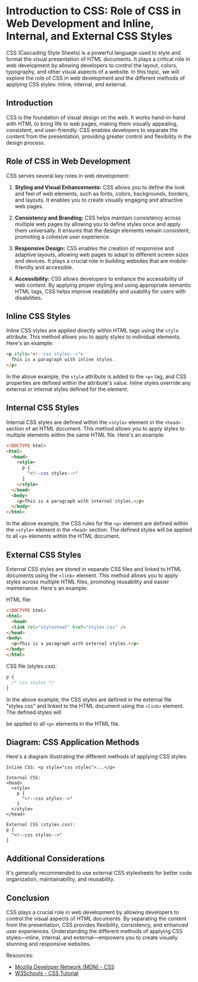 # Introduction to CSS: Role of CSS in Web Development and Inline, Internal, and External CSS Styles

CSS (Cascading Style Sheets) is a powerful language used to style and format the visual presentation of HTML documents. It plays a critical role in web development by allowing developers to control the layout, colors, typography, and other visual aspects of a website. In this topic, we will explore the role of CSS in web development and the different methods of applying CSS styles: inline, internal, and external.

## Introduction

CSS is the foundation of visual design on the web. It works hand-in-hand with HTML to bring life to web pages, making them visually appealing, consistent, and user-friendly. CSS enables developers to separate the content from the presentation, providing greater control and flexibility in the design process.

## Role of CSS in Web Development

CSS serves several key roles in web development:

1. **Styling and Visual Enhancements:** CSS allows you to define the look and feel of web elements, such as fonts, colors, backgrounds, borders, and layouts. It enables you to create visually engaging and attractive web pages.

2. **Consistency and Branding:** CSS helps maintain consistency across multiple web pages by allowing you to define styles once and apply them universally. It ensures that the design elements remain consistent, promoting a cohesive user experience.

3. **Responsive Design:** CSS enables the creation of responsive and adaptive layouts, allowing web pages to adapt to different screen sizes and devices. It plays a crucial role in building websites that are mobile-friendly and accessible.

4. **Accessibility:** CSS allows developers to enhance the accessibility of web content. By applying proper styling and using appropriate semantic HTML tags, CSS helps improve readability and usability for users with disabilities.

## Inline CSS Styles

Inline CSS styles are applied directly within HTML tags using the `style` attribute. This method allows you to apply styles to individual elements. Here's an example:

```html
<p style="<!--css styles-->">
  This is a paragraph with inline styles.
</p>
```

In the above example, the `style` attribute is added to the `<p>` tag, and CSS properties are defined within the attribute's value. Inline styles override any external or internal styles defined for the element.

## Internal CSS Styles

Internal CSS styles are defined within the `<style>` element in the `<head>` section of an HTML document. This method allows you to apply styles to multiple elements within the same HTML file. Here's an example:

```html
<!DOCTYPE html>
<html>
  <head>
    <style>
      p {
        "<!--css styles-->"
      }
    </style>
  </head>
  <body>
    <p>This is a paragraph with internal styles.</p>
  </body>
</html>
```

In the above example, the CSS rules for the `<p>` element are defined within the `<style>` element in the `<head>` section. The defined styles will be applied to all `<p>` elements within the HTML document.

## External CSS Styles

External CSS styles are stored in separate CSS files and linked to HTML documents using the `<link>` element. This method allows you to apply styles across multiple HTML files, promoting reusability and easier maintenance. Here's an example:

HTML file:

```html
<!DOCTYPE html>
<html>
  <head>
  <link rel="stylesheet" href="styles.css" />
</head>
<body>
  <p>This is a paragraph with external styles.</p>
</body>
</html>

```

CSS file (styles.css):

```css
p {
  /* css styles */
}
```

In the above example, the CSS styles are defined in the external file "styles.css" and linked to the HTML document using the `<link>` element. The defined styles will

be applied to all `<p>` elements in the HTML file.

## Diagram: CSS Application Methods

Here's a diagram illustrating the different methods of applying CSS styles:

```
Inline CSS: <p style="css styles">...</p>

Internal CSS:
<head>
  <style>
    p {
      "<!--css styles-->"
    }
  </style>
</head>

External CSS (styles.css):
p {
  "<!--css styles-->"
}
```

## Additional Considerations

It's generally recommended to use external CSS stylesheets for better code organization, maintainability, and reusability.

## Conclusion

CSS plays a crucial role in web development by allowing developers to control the visual aspects of HTML documents. By separating the content from the presentation, CSS provides flexibility, consistency, and enhanced user experiences. Understanding the different methods of applying CSS styles—inline, internal, and external—empowers you to create visually stunning and responsive websites.

Resources:
- [Mozilla Developer Network (MDN) - CSS](https://developer.mozilla.org/en-US/docs/Web/CSS)
- [W3Schools - CSS Tutorial](https://www.w3schools.com/css/)